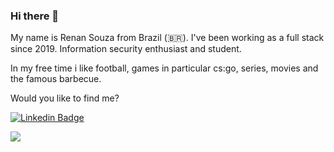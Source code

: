### Hi there 👋

My name is Renan Souza from Brazil (🇧🇷). 
I've been working as a full stack since 2019.
Information security enthusiast and student.

In my free time i like football, games in particular cs:go, series, movies and the famous barbecue.

Would you like to find me?

[![Linkedin Badge](https://img.shields.io/badge/-LinkedIn-blue?style=flat-square&logo=Linkedin&logoColor=white&link=https://www.linkedin.com/in/orenansouza)](https://www.linkedin.com/in/orenansouza)

![](https://komarev.com/ghpvc/?username=nulldreams)
